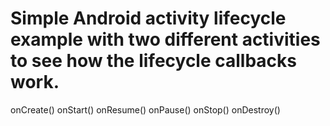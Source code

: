 # Simple Android activity lifecycle example with two different activities to see how the lifecycle callbacks work.

onCreate()
onStart()
onResume()
onPause()
onStop()
onDestroy()
